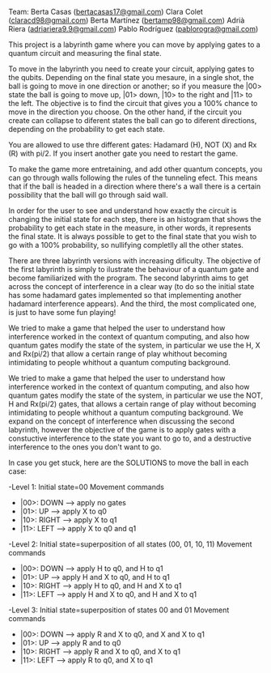 Team:
Berta Casas (bertacasas17@gmail.com) 
Clara Colet (claracd98@gmail.com)
Berta Martínez (bertamp98@gmail.com)
Adrià Riera (adriariera9.9@gmail.com)
Pablo Rodríguez (pablorogra@gmail.com)


This project is a labyrinth game where you can move by applying gates to a quantum circuit and measuring the final state.

To move in the labyrinth you need to create your circuit, applying gates to the qubits. Depending on the final state you mesaure, in a single shot, the ball is going to move in one direction or another; so if you measure the |00> state the ball is going to move up, |01> down, |10> to the right and |11> to the left. The objective is to find the circuit that gives you a 100% chance to move in the direction you choose. On the other hand, if the circuit you create can collapse to diferent states the ball can go to diferent directions, depending on the probability to get each state. 


You are allowed to use thre different gates: Hadamard (H), NOT (X) and Rx (R) with pi/2. If you insert another gate you need to restart the game.


To make the game more entretaining, and add other quantum concepts, you can go through walls following the rules of the tunneling efect. This means that if the ball is headed in a direction where there's a wall there is a certain possibility that the ball will go through said wall. 


In order for the user to see and understand how exactly the circuit is changing the initial state for each step, there is an histogram that shows the probability to get each state in the measure, in other words, it represents the final state. It is always possible to get to the final state that you wish to go with a 100% probability, so nullifying completlly all the other states. 


There are three labyrinth versions with increasing dificulty. The objective of the first labyrinth is simply to ilustrate the behaviour of a quantum gate and become familiarized with the program. The second labyrinth aims to get across the concept of interference in a clear way (to do so the initial state has some hadamard gates implemented so that implementing another hadamard interference appears). And the third, the most complicated one, is just to have some fun playing!


We tried to make a game that helped the user to understand how interference worked in the context of quantum computing, and also how quantum gates modify the state of the system, in particular we use the H, X and Rx(pi/2) that allow a certain range of play whithout becoming intimidating to people whithout a quantum computing background.


We tried to make a game that helped the user to understand how interference worked in the context of quantum computing, and also how quantum gates modify the state of the system, in particular we use the NOT, H and Rx(pi/2) gates, that allows a certain range of play without becoming intimidating to people whithout a quantum computing background. We expand on the concept of interference when discussing the second labyrinth, however the objective of the game is to apply gates with a constuctive interference to the state you want to go to, and a destructive interference to the ones you don't want to go. 


In case you get stuck, here are the SOLUTIONS to move the ball in each case:

-Level 1: Initial state=00
  Movement commands
  - |00>: DOWN --> apply no gates
  - |01>: UP --> apply X to q0
  - |10>: RIGHT --> apply X to q1
  - |11>: LEFT --> apply X to q0 and q1
  
-Level 2: Initial state=superposition of all states (00, 01, 10, 11)
  Movement commands
  - |00>: DOWN --> apply H to q0, and H to q1
  - |01>: UP --> apply H and X to q0, and H to q1 
  - |10>: RIGHT --> apply H to q0, and H and X to q1
  - |11>: LEFT --> apply H and X to q0, and H and X to q1
  
-Level 3: Initial state=superposition of states 00 and 01
  Movement commands
  - |00>: DOWN --> apply R and X to q0, and X and X to q1
  - |01>: UP --> apply R and to q0
  - |10>: RIGHT --> apply R and X to q0, and X to q1
  - |11>: LEFT --> apply R to q0, and X to q1
  

